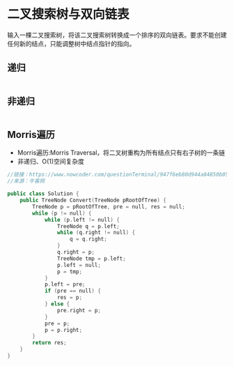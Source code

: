 # 二叉搜索树与双向链表

输入一棵二叉搜索树，将该二叉搜索树转换成一个排序的双向链表。要求不能创建任何新的结点，只能调整树中结点指针的指向。

## 递归 

```cpp
```

## 非递归

```cpp
```

## Morris遍历

- Morris遍历:Morris Traversal，将二叉树重构为所有结点只有右子树的一条链  
- 非递归、O(1)空间复杂度  

```cpp
//链接：https://www.nowcoder.com/questionTerminal/947f6eb80d944a84850b0538bf0ec3a5
//来源：牛客网

public class Solution {
    public TreeNode Convert(TreeNode pRootOfTree) {
        TreeNode p = pRootOfTree, pre = null, res = null;
        while (p != null) {
            while (p.left != null) {
                TreeNode q = p.left;
                while (q.right != null) {
                    q = q.right;
                }
                q.right = p;
                TreeNode tmp = p.left;
                p.left = null;
                p = tmp;
            }
            p.left = pre;
            if (pre == null) {
                res = p;
            } else {
                pre.right = p;
            }
            pre = p;
            p = p.right;
        }
        return res;
    }
}
```

